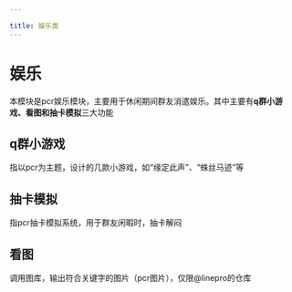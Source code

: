 ```yaml
---

title: 娱乐类
---
```


# 娱乐
本模块是pcr娱乐模块，主要用于休闲期间群友消遣娱乐。其中主要有<b>q群小游戏、看图和抽卡模拟</b>三大功能  
## q群小游戏
指以pcr为主题，设计的几款小游戏，如“缘定此声”、“蛛丝马迹”等

## 抽卡模拟
指pcr抽卡模拟系统，用于群友闲暇时，抽卡解闷

## 看图
调用图库，输出符合关键字的图片（pcr图片），仅限@linepro的仓库
